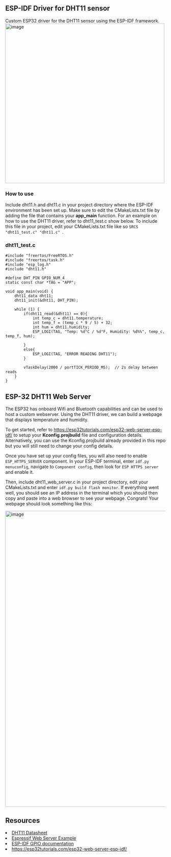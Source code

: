 ## ESP-IDF Driver for DHT11 sensor
Custom ESP32 driver for the DHT11 sensor using the ESP-IDF framework. 
<img width="500" height="500" alt="image" src="https://github.com/user-attachments/assets/f8942bab-b2ee-45c4-87b4-61a468c5b714" />

### How to use
Include dht11.h and dht11.c in your project directory where the ESP-IDF environment has been set up. Make sure to edit the CMakeLists.txt file by adding the file that contains your <b>app_main</b> function.
For an example on how to use the DHT11 driver, refer to dht11_test.c show below. To include this file in your project, edit your CMakeLists.txt file like so ```SRCS "dht11_test.c" "dht11.c" ```. 
### dht11_test.c
```#include <stdio.h>
#include "freertos/FreeRTOS.h"
#include "freertos/task.h"
#include "esp_log.h"
#include "dht11.h"

#define DHT_PIN GPIO_NUM_4
static const char *TAG = "APP";

void app_main(void) {
    dht11_data dht11;
    dht11_init(&dht11, DHT_PIN);

    while (1) {
        if(dht11_read(&dht11) == 0){
            int temp_c = dht11.temperature;
            int temp_f = (temp_c * 9 / 5) + 32;
            int hum = dht11.humidity;
            ESP_LOGI(TAG, "Temp: %d°C / %d°F, Humidity: %d%%", temp_c, temp_f, hum);

        }
        else{
            ESP_LOGI(TAG, "ERROR READING DHT11");
        }

        vTaskDelay(2000 / portTICK_PERIOD_MS);  // 2s delay between reads
    }
}
```
## ESP-32 DHT11 Web Server
The ESP32 has onboard Wifi and Bluetooth capabilities and can be used to host a custom webserver. Using the DHT11 driver, we can build a webpage that displays temperature and humidity.

To get started, refer to https://esp32tutorials.com/esp32-web-server-esp-idf/ to setup your <b>Kconfig.projbuild</b> file and configuration details. Alternatively, you can use the Kconfig.projbuild already provided in this repo but you will still need to change your config details. 

Once you have set up your config files, you will also need to enable ```ESP_HTTPS_SERVER``` component. In your ESP-IDF terminal, enter ```idf.py menuconfig```, navigate to ```Component config```, then look for ```ESP HTTPS server``` and enable it. 

Then, include dht11_web_server.c in your project directory, edit your CMakeLists.txt and enter ```idf.py build flash monitor```. If everything went well, you should see an IP address in the terminal which you should then copy and paste into a web browser to see your webpage. Congrats! Your webpage should look something like this:

<img width="1918" height="927" alt="image" src="https://github.com/user-attachments/assets/66f299cf-0f83-4857-b76b-94d6f6c8fdad" />


## Resources
<li><a href="https://www.mouser.com/datasheet/2/758/DHT11-Technical-Data-Sheet-Translated-Version-1143054.pdf">DHT11 Datasheet</a>
<li><a href="https://github.com/espressif/esp-idf/blob/v5.5/examples/protocols/http_server/simple/main/main.c">Espressif Web Server Example</a>
<li><a href="https://docs.espressif.com/projects/esp-idf/en/stable/esp32/api-reference/peripherals/gpio.html">ESP-IDF GPIO documentation</a>
<li><a href="https://esp32tutorials.com/esp32-web-server-esp-idf/">https://esp32tutorials.com/esp32-web-server-esp-idf/</a>



